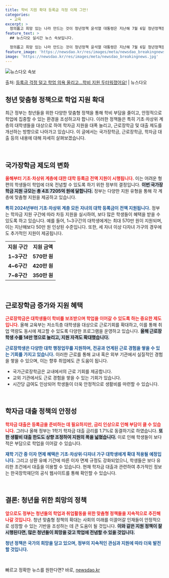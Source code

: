 ```yaml
---
title: 학비 지원 확대 등록금 걱정 이제 그만!
categories:
  - 교육
excerpt: >
  정의롭고 희망 있는 나라 만드는 것이 청년정책 윤석열 대통령은 지난해 7월 6일 청년정책점검회의에서 이같이 …
feature_text: >
  ## 뉴스다오 실시간 뉴스 속보입니다.

  정의롭고 희망 있는 나라 만드는 것이 청년정책 윤석열 대통령은 지난해 7월 6일 청년정책점검회의에서 이같이 …
feature_image: 'https://newsdao.kr/res/images/meta/newsdao_breakingnews.jpg'
image: 'https://newsdao.kr/res/images/meta/newsdao_breakingnews.jpg'
---
```


![뉴스다오 속보](https://newsdao.kr/res/images/meta/newsdao_breakingnews.jpg)

<p>출처: <a href="https://newsdao.kr/3261" rel="dofollow">등록금 걱정 덜고 학업 의욕 올리고…학비 지원 두터워졌어요!</a> | 뉴스다오</p>

<h2 data-ke-size="size26">청년 맞춤형 정책으로 학업 지원 확대</h2>

<p data-ke-size="size16">최근 정부는 청년들을 위한 다양한 맞춤형 정책을 통해 학비 부담을 줄이고, 안정적으로 학업에 집중할 수 있는 환경을 조성하고자 합니다. 이러한 정책들은 특히 기초·차상위 계층의 대학생들을 대상으로 하여 학자금 지원을 대폭 늘리고, 근로장학금 및 대출 제도를 개선하는 방향으로 나아가고 있습니다. 이 글에서는 국가장학금, 근로장학금, 학자금 대출 등의 내용에 대해 자세히 살펴보겠습니다.</p>

<p data-ke-size="size16">&nbsp;</p>

<h2 data-ke-size="size26">국가장학금 제도의 변화</h2>

<p data-ke-size="size16"><b><span style="color: #ee2323;">올해부터 기초·차상위 계층에 대한 대학 등록금 전액 지원이 시행됩니다.</span></b> 이는 어려운 형편의 학생들이 학업에 더욱 전념할 수 있도록 하기 위한 정부의 결정입니다. <b><span style="background-color: #21538527;">이번 국가장학금 지원 규모는 총 4조 7205억 원에 달합니다.</span></b> 정부는 다양한 지원 유형을 통해 각 계층에 맞춤형 지원을 제공하고 있습니다.</p>

<p data-ke-size="size16"><b><span style="color: #1a5490;">특히 2024년부터 기초·차상위 계층 모든 자녀의 대학 등록금이 전액 지원됩니다.</span></b> 정부는 학자금 지원 구간에 따라 차등 지원을 실시하여, 보다 많은 학생들이 혜택을 받을 수 있도록 하고 있습니다. 예를 들어, 1~3구간의 대학생에게는 최대 570만 원이 지원되며, 이는 지난해보다 50만 원 인상된 수준입니다. <b></b>또한, 세 자녀 이상 다자녀 가구의 경우에도 추가적인 지원이 제공됩니다.</p>

<table style="width: 100%; border-collapse: collapse;">
  <tr>
    <th style="text-align: center; height: 30px;"><b>지원 구간</b></th>
    <th style="text-align: center; height: 30px;"><b>지원 금액</b></th>
  </tr>
  <tr>
    <td style="text-align: center; height: 30px;"><b>1~3구간</b></td>
    <td style="text-align: center; height: 30px;"><b>570만 원</b></td>
  </tr>
  <tr>
    <td style="text-align: center; height: 30px;"><b>4~6구간</b></td>
    <td style="text-align: center; height: 30px;"><b>420만 원</b></td>
  </tr>
  <tr>
    <td style="text-align: center; height: 30px;"><b>7~8구간</b></td>
    <td style="text-align: center; height: 30px;"><b>350만 원</b></td>
  </tr>
</table>

<p data-ke-size="size16">&nbsp;</p>

<h2 data-ke-size="size26">근로장학금 증가와 지원 혜택</h2>

<p data-ke-size="size16"> <b><span style="color: #ee2323;">근로장학금은 대학생들이 학비를 보조받으며 학업을 이어갈 수 있도록 하는 중요한 제도입니다.</span></b> 올해 교육부는 저소득층 대학생을 대상으로 근로기회를 확대하고, 이를 통해 취업 역량도 동시에 제고할 수 있도록 다양한 프로그램을 운영하고 있습니다. <b><span style="background-color: #21538527;">올해 근로장학생 수를 14만 명으로 늘리고, 지원 자격도 확대했습니다.</span></b></p>

<p data-ke-size="size16"><b><span style="color: #1a5490;">근로장학생은 다양한 대학 행정업무를 지원하며, 전공과 연계된 근로 경험을 쌓을 수 있는 기회를 가지고 있습니다.</span></b> 이러한 근로를 통해 교내 혹은 외부 기관에서 실질적인 경험을 쌓을 수 있으며, 이는 향후 취업에도 큰 도움이 됩니다.</p>

<ul>
    <li>국가근로장학금은 교내에서의 근로 기회를 제공합니다.</li>
    <li>교외 기관에서도 근로 경험을 쌓을 수 있는 기회가 있습니다.</li>
    <li>시간당 급여도 인상되어 학생들이 더욱 안정적으로 생활비를 마련할 수 있습니다.</li>
</ul>

<p data-ke-size="size16">&nbsp;</p>

<h2 data-ke-size="size26">학자금 대출 정책의 안정성</h2>

<p data-ke-size="size16"><b><span style="color: #ee2323;">학자금 대출은 등록금을 준비하는 데 필요하지만, 금리 인상으로 인해 부담이 클 수 있습니다.</span></b> 그러나 올해 정부는 1학기 학자금 대출 금리를 1.7%로 동결하기로 하였습니다. <b><span style="background-color: #21538527;">또한 생활비 대출 한도도 상향 조정하여 지원의 폭을 넓혔습니다.</span></b> 이로 인해 학생들이 보다 적은 부담으로 학업을 이어갈 수 있습니다.</p>

<p data-ke-size="size16"><b><span style="color: #1a5490;">재학 기간 중 이자 면제 혜택은 기초·차상위·다자녀 가구 대학생에게 확대 적용될 예정입니다.</span></b> 그리고 상환 유예 기간에 따른 이자 면제 규정도 강화되었으니, 학생들은 보다 유리한 조건에서 대출을 이용할 수 있습니다. 현재 학자금 대출과 관련하여 추가적인 정보는 한국장학재단의 공식 웹사이트를 통해 확인할 수 있습니다.</p>

<p data-ke-size="size16">&nbsp;</p>

<h2 data-ke-size="size26">결론: 청년을 위한 희망의 정책</h2>

<p data-ke-size="size16"><b><span style="color: #ee2323;">앞으로도 정부는 청년들의 학업과 취업활동을 위한 맞춤형 정책들을 지속적으로 추진해 나갈 것입니다.</span></b> 청년 맞춤형 정책의 확대는 사회의 미래를 이끌어갈 인재들이 안정적으로 성장할 수 있는 기반을 조성하는 데 큰 도움이 될 것입니다. <b><span style="background-color: #21538527;">이와 같은 지원 정책이 잘 시행된다면, 많은 청년들이 희망을 갖고 학업에 전념할 수 있을 것입니다.</span></b></p>

<p data-ke-size="size16"><b><span style="color: #1a5490;">청년 정책은 국가의 희망을 담고 있으며, 정부의 지속적인 관심과 지원에 따라 더욱 발전할 것입니다.</span></b></p>

<p data-ke-size="size16">&nbsp;</p> 

빠르고 정확한 뉴스를 원한다면? 바로, <a href="https://newsdao.kr" rel="dofollow">newsdao.kr</a>


